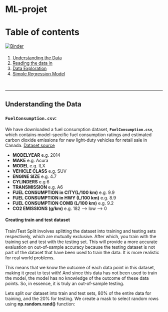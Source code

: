 # ML-projet
<h1>Table of contents</h1>

[![Binder](https://mybinder.org/badge_logo.svg)](https://mybinder.org/v2/gh/OumaymaMahfoudhi/ML-projet/main)

<div class="alert alert-block alert-info" style="margin-top: 20px">
    <ol>
        <li><a href="#understanding_data">Understanding the Data</a></li>
        <li><a href="#reading_data">Reading the data in</a></li>
        <li><a href="#data_exploration">Data Exploration</a></li>
        <li><a href="#simple_regression">Simple Regression Model</a></li>
    </ol>
</div>
<br>
<hr>

<h2 id="understanding_data">Understanding the Data</h2>

### `FuelConsumption.csv`:
We have downloaded a fuel consumption dataset, **`FuelConsumption.csv`**, which contains model-specific fuel consumption ratings and estimated carbon dioxide emissions for new light-duty vehicles for retail sale in Canada. [Dataset source](http://open.canada.ca/data/en/dataset/98f1a129-f628-4ce4-b24d-6f16bf24dd64)

- **MODELYEAR** e.g. 2014
- **MAKE** e.g. Acura
- **MODEL** e.g. ILX
- **VEHICLE CLASS** e.g. SUV
- **ENGINE SIZE** e.g. 4.7
- **CYLINDERS** e.g 6
- **TRANSMISSION** e.g. A6
- **FUEL CONSUMPTION in CITY(L/100 km)** e.g. 9.9
- **FUEL CONSUMPTION in HWY (L/100 km)** e.g. 8.9
- **FUEL CONSUMPTION COMB (L/100 km)** e.g. 9.2
- **CO2 EMISSIONS (g/km)** e.g. 182   --> low --> 0

#### Creating train and test dataset
Train/Test Split involves splitting the dataset into training and testing sets respectively, which are mutually exclusive. After which, you train with the training set and test with the testing set. 
This will provide a more accurate evaluation on out-of-sample accuracy because the testing dataset is not part of the dataset that have been used to train the data. It is more realistic for real world problems.

This means that we know the outcome of each data point in this dataset, making it great to test with! And since this data has not been used to train the model, the model has no knowledge of the outcome of these data points. So, in essence, it is truly an out-of-sample testing.

Lets split our dataset into train and test sets, 80% of the entire data for training, and the 20% for testing. We create a mask to select random rows using __np.random.rand()__ function: 